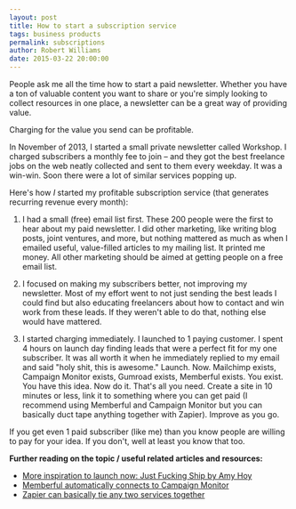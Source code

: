 ```yaml
---
layout: post
title: How to start a subscription service
tags: business products
permalink: subscriptions
author: Robert Williams
date: 2015-03-22 20:00:00
---
```

People ask me all the time how to start a paid newsletter. Whether you have a ton of valuable content you want to share or you're simply looking to collect resources in one place, a newsletter can be a great way of providing value.

Charging for the value you send can be profitable.

In November of 2013, I started a small private newsletter called Workshop. I charged subscribers a monthly fee to join – and they got the best freelance jobs on the web neatly collected and sent to them every weekday. It was a win-win. Soon there were a lot of similar services popping up.

Here's how *I* started my profitable subscription service (that generates recurring revenue every month):

1. I had a small (free) email list first. These 200 people were the first to hear about my paid newsletter. I did other marketing, like writing blog posts, joint ventures, and more, but nothing mattered as much as when I emailed useful, value-filled articles to my mailing list. It printed me money. All other marketing should be aimed at getting people on a free email list.

2. I focused on making my subscribers better, not improving my newsletter. Most of my effort went to not just sending the best leads I could find but also educating freelancers about how to contact and win work from these leads. If they weren't able to do that, nothing else would have mattered.

3. I started charging immediately. I launched to 1 paying customer. I spent 4 hours on launch day finding leads that were a perfect fit for my one subscriber. It was all worth it when he immediately replied to my email and said "holy shit, this is awesome." Launch. Now. Mailchimp exists, Campaign Monitor exists, Gumroad exists, Memberful exists. You exist. You have this idea. Now do it. That's all you need. Create a site in 10 minutes or less, link it to something where you can get paid (I recommend using Memberful and Campaign Monitor but you can basically duct tape anything together with Zapier). Improve as you go. 

If you get even 1 paid subscriber (like me) than you know people are willing to pay for your idea. If you don't, well at least you know that too.

**Further reading on the topic / useful related articles and resources:**

- [More inspiration to launch now: Just Fucking Ship by Amy Hoy](https://unicornfree.com/just-fucking-ship)
- [Memberful automatically connects to Campaign Monitor](http://memberful.com)
- [Zapier can basically tie any two services together](https://zapier.com)
